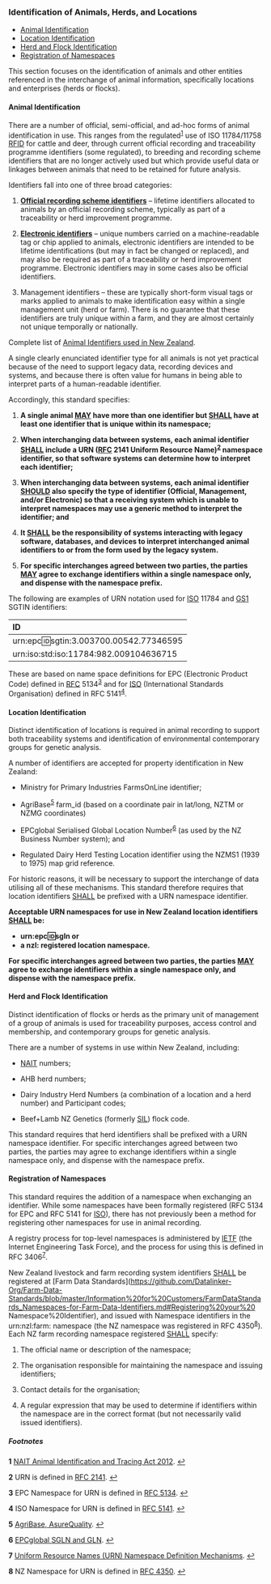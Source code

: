 ### Identification of Animals, Herds, and Locations

* [Animal Identification](#Animal-Identification)
* [Location Identification](#Location-Identification)
* [Herd and Flock Identification](#Herd-and-Flock-Identification)
* [Registration of Namespaces](#Registration-of-Namespaces)

This section focuses on the identification of animals and other entities referenced in the interchange of animal information, specifically locations and enterprises (herds or flocks). 

#### Animal Identification

There are a number of official, semi-official, and ad-hoc forms of animal identification in use. This ranges from the regulated<sup id="NAIT">[1](#f1)</sup>  use of ISO 11784/11758 [RFID](ADS_Definitions-And-Abbreviations_Interpretation.md#Definitions-And-Abbreviations) for cattle and deer, through current official recording and traceability programme identifiers (some regulated), to breeding and recording scheme identifiers that are no longer actively used but which provide useful data or linkages between animals that need to be retained for future analysis.

Identifiers fall into one of three broad categories:

1. **[Official recording scheme identifiers](ADS_Animal-Identifiers-NZ.md#Official-Recording-Scheme-Identifiers)** – lifetime identifiers allocated to animals by an official recording scheme, typically as part of a traceability or herd improvement programme.

2. **[Electronic identifiers](ADS_Animal-Identifiers-NZ.md#Electronic-Identifiers)** – unique numbers carried on a machine-readable tag or chip applied to animals, electronic identifiers are intended to be lifetime identifications (but may in fact be changed or replaced), and may also be required as part of a traceability or herd improvement programme. Electronic identifiers may in some cases also be official identifiers.

3. Management identifiers – these are typically short-form visual tags or marks applied to animals to make identification easy within a single management unit (herd or farm). There is no guarantee that these identifiers are truly unique within a farm, and they are almost certainly not unique temporally or nationally.

Complete list of [Animal Identifiers used in New Zealand](ADS_Animal-Identifiers-NZ.md).

A single clearly enunciated identifier type for all animals is not yet practical because of the need to support legacy data, recording devices and systems, and because there is often value for humans in being able to interpret parts of a human-readable identifier. 

Accordingly, this standard specifies:

1. **A single animal [MAY](ADS_Definitions-And-Abbreviations_Interpretation.md#Interpretation) have more than one identifier but [SHALL](ADS_Definitions-And-Abbreviations_Interpretation.md#Interpretation) have at least one identifier that is unique within its namespace;** 

2. **When interchanging data between systems, each animal identifier [SHALL](ADS_Definitions-And-Abbreviations_Interpretation.md#Interpretation) include a URN ([RFC](ADS_Definitions-And-Abbreviations_Interpretation.md#Definitions-And-Abbreviations) 2141 Uniform Resource Name)<sup id="URN">[2](#f2)</sup>
  namespace identifier, so that software systems can determine how to interpret each identifier;**

3. **When interchanging data between systems, each animal identifier [SHOULD](ADS_Definitions-And-Abbreviations_Interpretation.md#Interpretation) also specify the type of identifier (Official, Management, and/or Electronic) so that a receiving system which is unable to interpret namespaces may use a generic method to interpret the identifier;  and**

4. **It [SHALL](ADS_Definitions-And-Abbreviations_Interpretation.md#Interpretation) be the responsibility of systems interacting with legacy software, databases, and devices to interpret interchanged animal identifiers to or from the form used by the legacy system.** 

5. **For specific interchanges agreed between two parties, the parties [MAY](ADS_Definitions-And-Abbreviations_Interpretation.md#Interpretation) agree to exchange identifiers within a single namespace only, and dispense with the namespace prefix.**

The following are examples of URN notation used for [ISO](ADS_Definitions-And-Abbreviations_Interpretation.md#Definitions-And-Abbreviations) 11784 and [GS1](ADS_Definitions-And-Abbreviations_Interpretation.md#Definitions-And-Abbreviations) SGTIN identifiers:

ID|
:---|
urn:epc:id:sgtin:3.003700.00542.77346595|
urn:iso:std:iso:11784:982.009104636715|

These are based on name space definitions for EPC (Electronic Product Code) defined in [RFC](ADS_Definitions-And-Abbreviations_Interpretation.md#Definitions-And-Abbreviations) 5134<sup id="ECP">[3](#f3)</sup>  and for [ISO](ADS_Definitions-And-Abbreviations_Interpretation.md#Definitions-And-Abbreviations) (International Standards Organisation) defined in RFC 5141<sup id="ISO">[4](#f4)</sup>. 

#### Location Identification

Distinct identification of locations is required in animal recording to support both traceability systems and identification of environmental contemporary groups for genetic analysis. 

A number of identifiers are accepted for property identification in New Zealand:

* Ministry for Primary Industries FarmsOnLine identifier;

* AgriBase<sup id="AgriBase">[5](#f5)</sup>  farm_id (based on a coordinate pair in lat/long, NZTM or NZMG coordinates)

* EPCglobal Serialised Global Location Number<sup id="ECPG">[6](#f6)</sup>  (as used by the NZ Business Number system); and

* Regulated Dairy Herd Testing Location identifier using the NZMS1 (1939 to 1975) map grid reference.

For historic reasons, it will be necessary to support the interchange of data utilising all of these mechanisms. This standard therefore requires that location identifiers [SHALL](ADS_Definitions-And-Abbreviations_Interpretation.md#Interpretation) be prefixed with a URN namespace identifier. 

**Acceptable URN namespaces for use in New Zealand location identifiers [SHALL](docs/ADS_Definitions-And-Abbreviations_Interpretation.md#Interpretation) be:**
* **urn:epc:id:sgln or**
* **a nzl: registered location namespace.**

**For specific interchanges agreed between two parties, the parties [MAY](docs/ADS_Definitions-And-Abbreviations_Interpretation.md#Interpretation) agree to exchange identifiers within a single namespace only, and dispense with the namespace prefix.**

#### Herd and Flock Identification

Distinct identification of flocks or herds as the primary unit of management of a group of animals is used for traceability purposes, access control and membership, and contemporary groups for genetic analysis. 

There are a number of systems in use within New Zealand, including:

* [NAIT](ADS_Definitions-And-Abbreviations_Interpretation.md#Definitions-And-Abbreviations) numbers;

* AHB herd numbers;

* Dairy Industry Herd Numbers (a combination of a location and a herd number) and Participant codes;

* Beef+Lamb NZ Genetics (formerly [SIL](ADS_Definitions-And-Abbreviations_Interpretation.md#Definitions-And-Abbreviations)) flock code.

This standard requires that herd identifiers shall be prefixed with a URN namespace identifier. For specific interchanges agreed between two parties, the parties may agree to exchange identifiers within a single namespace only, and dispense with the namespace prefix.

#### Registration of Namespaces

This standard requires the addition of a namespace when exchanging an identifier. While some namespaces have been formally registered (RFC 5134 for EPC and RFC 5141 for [ISO](ADS_Definitions-And-Abbreviations_Interpretation.md#Definitions-And-Abbreviations)), there has not previously been a method for registering other namespaces for use in animal recording.

A registry process for top-level namespaces is administered by [IETF](ADS_Definitions-And-Abbreviations_Interpretation.md#Definitions-And-Abbreviations) (the Internet Engineering Task Force), and the process for using this is defined in RFC 3406<sup id="URN/Def">[7](#f7)</sup>.

New Zealand livestock and farm recording system identifiers [SHALL](ADS_Definitions-And-Abbreviations_Interpretation.md#Interpretation) be registered at [Farm Data Standards](https://github.com/Datalinker-Org/Farm-Data-Standards/blob/master/Information%20for%20Customers/FarmDataStandards_Namespaces-for-Farm-Data-Identifiers.md#Registering%20your%20 Namespace%20Identifier), and issued with Namespace identifiers in the urn:nzl:farm: namespace (the NZ namespace was registered in RFC 4350<sup id="NZURN">[8](#f8)</sup>). Each NZ farm recording namespace registered [SHALL](ADS_Definitions-And-Abbreviations_Interpretation.md#Interpretation) specify:

1. The official name or description of the namespace;

2. The organisation responsible for maintaining the namespace and issuing identifiers;

3. Contact details for the organisation;

4. A regular expression that may be used to determine if identifiers within the namespace are in the correct format (but not necessarily valid issued identifiers).

##### Footnotes

<b id="f1">1</b> [NAIT Animal Identification and Tracing Act 2012](http://www.legislation.govt.nz/act/public/2012/0002/latest/DLM3430220.html). [↩](#NAIT)

<b id="f2">2</b> URN is defined in [RFC 2141](http://tools.ietf.org/html/rfc2141). [↩](#URN)

<b id="f3">3</b> EPC Namespace for URN is defined in [RFC 5134](http://tools.ietf.org/html/rfc5134). [↩](#ECP)

<b id="f4">4</b> ISO Namespace for URN is defined in [RFC 5141](http://tools.ietf.org/html/rfc5141). [↩](#ISO)

<b id="f5">5</b> [AgriBase, AsureQuality](https://www.asurequality.com/our-solutions/agribase/). [↩](#AgriBase)

<b id="f6">6</b> [EPCglobal SGLN and GLN](https://www.gs1.org/standards). [↩](#ECPG)

<b id="f7">7</b> [Uniform Resource Names (URN) Namespace Definition Mechanisms](http://www.ietf.org/rfc/rfc3406.txt). [↩](#URN/Def)

<b id="f8">8</b> NZ Namespace for URN is defined in [RFC 4350](http://tools.ietf.org/html/rfc4350). [↩](#NZURN)
